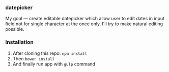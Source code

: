 ### datepicker
My goal ― create editable datepicker which allow user to edit dates in input field not for single character at the once only. I'll try to make natural editing possible.

### Installation
1. After cloning this repo: `npm install`
2. Then `bower install`
3. And finally run app with `gulp` command
